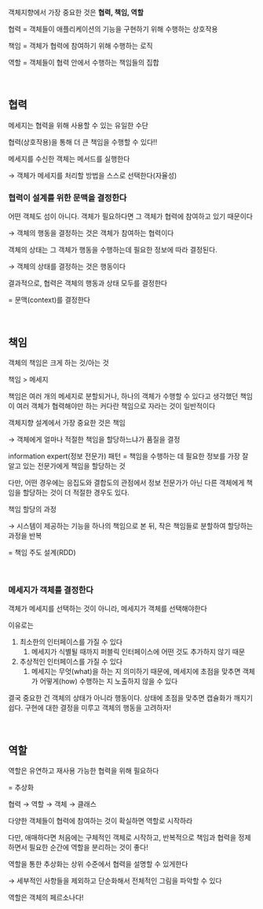 객체지향에서 가장 중요한 것은 **협력, 책임, 역할**

협력 = 객체들이 애플리케이션의 기능을 구현하기 위해 수행하는 상호작용

책임 = 객체가 협력에 참여하기 위해 수행하는 로직

역할 = 객체들이 협력 안에서 수행하는 책임들의 집합

</br>

## 협력

메세지는 협력을 위해 사용할 수 있는 유일한 수단

협력(상호작용)을 통해 더 큰 책임을 수행할 수 있다!!

메세지를 수신한 객체는 메서드를 실행한다

→ 객체가 메세지를 처리할 방법을 스스로 선택한다(자율성)

### 협력이 설계를 위한 문맥을 결정한다

어떤 객체도 섬이 아니다. 객체가 필요하다면 그 객체가 협력에 참여하고 있기 때문이다

→ 객체의 행동을 결정하는 것은 객체가 참여하는 협력이다

객체의 상태는 그 객체가 행동을 수행하는데 필요한 정보에 따라 결정된다.

→ 객체의 상태를 결정하는 것은 행동이다

결과적으로, 협력은 객체의 행동과 상태 모두를 결정한다

= 문맥(context)를 결정한다

</br>

## 책임

객체의 책임은 크게 하는 것/아는 것

책임 > 메세지

책임은 여러 개의 메세지로 분할되거나, 하나의 객체가 수행할 수 있다고 생각했던 책임이 여러 객체가 협력해야만 하는 커다란 책임으로 자라는 것이 일반적이다

객체지향 설계에서 가장 중요한 것은 책임

→ 객체에게 얼마나 적절한 책임을 할당하느냐가 품질을 결정

information expert(정보 전문가) 패턴 = 책임을 수행하는 데 필요한 정보를 가장 잘 알고 있는 전문가에게 책임을 할당하는 것

다만, 어떤 경우에는 응집도와 결합도의 관점에서 정보 전문가가 아닌 다른 객체에게 책임을 할당하는 것이 더 적절한 경우도 있다.

책임 할당의 과정

→ 시스템이 제공하는 기능을 하나의 책임으로 본 뒤, 작은 책임들로 분할하여 할당하는 과정을 반복

= 책임 주도 설계(RDD)

</br>

### 메세지가 객체를 결정한다

객체가 메세지를 선택하는 것이 아니라, 메세지가 객체를 선택해야한다

이유로는

1. 최소한의 인터페이스를 가질 수 있다
    1. 메세지가 식별될 때까지 퍼블릭 인터페이스에 어떤 것도 추가하지 않기 때문
2. 추상적인 인터페이스를 가질 수 있다
    1. 메세지는 무엇(what)을 하는 지 의미하기 때문에, 메세지에 초점을 맞추면 객체가 어떻게(how) 수행하는 지 노출하지 않을 수 있다

결국 중요한 건 객체의 상태가 아니라 행동이다. 상태에 초점을 맞추면 캡슐화가 깨지기 쉽다. 구현에 대한 결정을 미루고 객체의 행동을 고려하자!

</br>

## 역할

역할은 유연하고 재사용 가능한 협력을 위해 필요하다

= 추상화

협력 → 역할 → 객체 → 클래스

다양한 객체들이 협력에 참여하는 것이 확실하면 역할로 시작하라

다만, 애매하다면 처음에는 구체적인 객체로 시작하고, 반복적으로 책임과 협력을 정제하면서 필요한 순간에 역할을 분리하는 것이 좋다!

역할을 통한 추상화는 상위 수준에서 협력을 설명할 수 있게한다

→ 세부적인 사항들을 제외하고 단순화해서 전체적인 그림을 파악할 수 있다

역할은 객체의 페르소나다!
